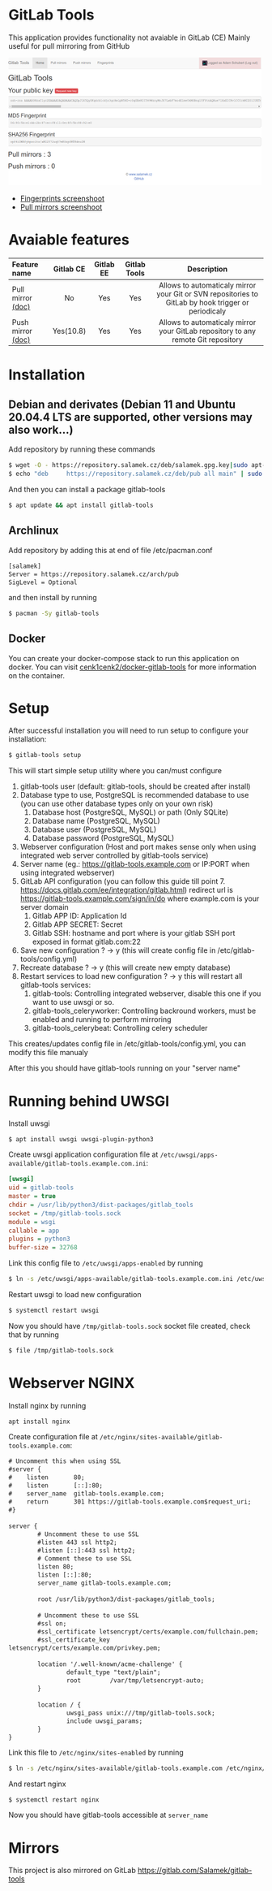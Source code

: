 # GitLab Tools

This application provides functionality not avaiable in GitLab (CE) Mainly useful for pull mirroring from GitHub

[![Home](doc/img/home_thumb.png)](doc/img/home.png)

- [Fingerprints screenshoot](doc/img/fingerprints.png)
- [Pull mirrors screenshoot](doc/img/pull_mirrors.png)

# Avaiable features

| Feature name | Gitlab CE | Gitlab EE | Gitlab Tools | Description |
| :-- | :-: | :-: | :-: | :-: |
| Pull mirror [(doc)](https://github.com/Salamek/gitlab-tools/wiki/1.-Pull-mirror-configuration-guide) | No | Yes | Yes | Allows to automaticaly mirror your Git or SVN repositories to GitLab by hook trigger or periodicaly |
| Push mirror [(doc)](https://github.com/Salamek/gitlab-tools/wiki/2.-Push-mirror-configuration-guide) | Yes(10.8) | Yes | Yes | Allows to automaticaly mirror your GitLab repository to any remote Git repository |

# Installation

## Debian and derivates (Debian 11 and Ubuntu 20.04.4 LTS are supported, other versions may also work...)

Add repository by running these commands

```bash
$ wget -O - https://repository.salamek.cz/deb/salamek.gpg.key|sudo apt-key add -
$ echo "deb     https://repository.salamek.cz/deb/pub all main" | sudo tee /etc/apt/sources.list.d/salamek.cz.list
```

And then you can install a package gitlab-tools

```bash
$ apt update && apt install gitlab-tools
```

## Archlinux

Add repository by adding this at end of file /etc/pacman.conf

```
[salamek]
Server = https://repository.salamek.cz/arch/pub
SigLevel = Optional
```

and then install by running

```bash
$ pacman -Sy gitlab-tools
```

## Docker

You can create your docker-compose stack to run this application on docker. You can visit [cenk1cenk2/docker-gitlab-tools](https://github.com/cenk1cenk2/docker-gitlab-tools) for more information on the container.

# Setup

After successful installation you will need to run setup to configure your installation:

```bash
$ gitlab-tools setup
```

This will start simple setup utility where you can/must configure

1. gitlab-tools user (default: gitlab-tools, should be created after install)
2. Database type to use, PostgreSQL is recommended database to use (you can use other database types only on your own risk)
   1. Database host (PostgreSQL, MySQL) or path (Only SQLite)
   2. Database name (PostgreSQL, MySQL)
   3. Database user (PostgreSQL, MySQL)
   4. Database password (PostgreSQL, MySQL)
3. Webserver configuration (Host and port makes sense only when using integrated web server controlled by gitlab-tools service)
4. Server name (eg.: https://gitlab-tools.example.com or IP:PORT when using integrated webserver)
5. GitLab API configuration (you can follow this guide till point 7. https://docs.gitlab.com/ee/integration/gitlab.html) redirect url is https://gitlab-tools.example.com/sign/in/do where example.com is your server domain
   1. Gitlab APP ID: Application Id
   2. Gitlab APP SECRET: Secret
   3. Gitlab SSH: hostname and port where is your gitlab SSH port exposed in format gitlab.com:22
6. Save new configuration ? -> y (this will create config file in /etc/gitlab-tools/config.yml)
7. Recreate database ? -> y (this will create new empty database)
8. Restart services to load new configuration ? -> y this will restart all gitlab-tools services:
   1. gitlab-tools: Controlling integrated webserver, disable this one if you want to use uwsgi or so.
   2. gitlab-tools_celeryworker: Controlling backround workers, must be enabled and running to perform mirroring
   3. gitlab-tools_celerybeat: Controlling celery scheduler

This creates/updates config file in /etc/gitlab-tools/config.yml, you can modify this file manualy

After this you should have gitlab-tools running on your "server name"

# Running behind UWSGI

Install uwsgi

```
$ apt install uwsgi uwsgi-plugin-python3
```

Create uwsgi application configuration file at `/etc/uwsgi/apps-available/gitlab-tools.example.com.ini`:

```ini
[uwsgi]
uid = gitlab-tools
master = true
chdir = /usr/lib/python3/dist-packages/gitlab_tools
socket = /tmp/gitlab-tools.sock
module = wsgi
callable = app
plugins = python3
buffer-size = 32768
```

Link this config file to `/etc/uwsgi/apps-enabled` by running

```bash
$ ln -s /etc/uwsgi/apps-available/gitlab-tools.example.com.ini /etc/uwsgi/apps-enabled/
```

Restart uwsgi to load new configuration

```bash
$ systemctl restart uwsgi
```

Now you should have `/tmp/gitlab-tools.sock` socket file created, check that by running

```bash
$ file /tmp/gitlab-tools.sock
```

# Webserver NGINX

Install nginx by running

```
apt install nginx
```

Create configuration file at `/etc/nginx/sites-available/gitlab-tools.example.com`:

```
# Uncomment this when using SSL
#server {
#    listen       80;
#    listen       [::]:80;
#    server_name  gitlab-tools.example.com;
#    return       301 https://gitlab-tools.example.com$request_uri;
#}

server {
        # Uncomment these to use SSL
        #listen 443 ssl http2;
        #listen [::]:443 ssl http2;
        # Comment these to use SSL
        listen 80;
        listen [::]:80;
        server_name gitlab-tools.example.com;

        root /usr/lib/python3/dist-packages/gitlab_tools;

        # Uncomment these to use SSL
        #ssl on;
        #ssl_certificate letsencrypt/certs/example.com/fullchain.pem;
        #ssl_certificate_key letsencrypt/certs/example.com/privkey.pem;

        location '/.well-known/acme-challenge' {
                default_type "text/plain";
                root        /var/tmp/letsencrypt-auto;
        }

        location / {
                uwsgi_pass unix:///tmp/gitlab-tools.sock;
                include uwsgi_params;
        }
}

```

Link this file to `/etc/nginx/sites-enabled` by running

```bash
$ ln -s /etc/nginx/sites-available/gitlab-tools.example.com /etc/nginx/sites-enabled/
```

And restart nginx

```bash
$ systemctl restart nginx
```

Now you should have gitlab-tools accessible at `server_name`

# Mirrors

This project is also mirrored on GitLab https://gitlab.com/Salamek/gitlab-tools
